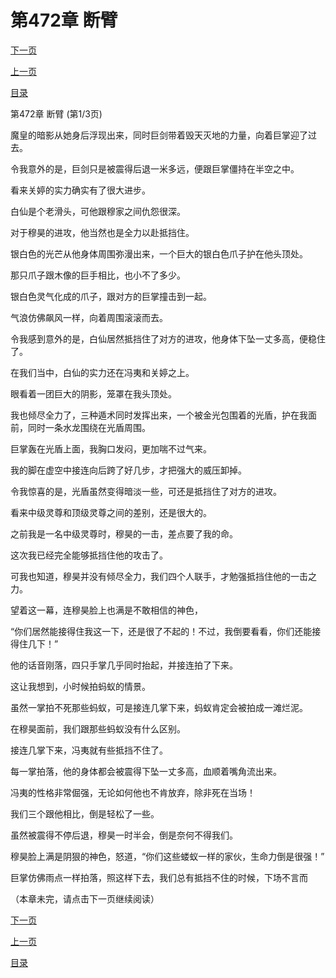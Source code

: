 <h1>第472章   断臂</h1>
            <div><p><a href="./1414_%E7%AC%AC472%E7%AB%A0_%E6%96%AD%E8%87%82.md">下一页</a></p><p><a href="./1412_%E7%AC%AC471%E7%AB%A0_%E6%92%95%E7%A0%B4%E8%84%B8.md">上一页</a></p><p><a href="../">目录</a></p></div>
            <div><p>第472章   断臂 (第1/3页)</p><p>魔皇的暗影从她身后浮现出来，同时巨剑带着毁天灭地的力量，向着巨掌迎了过去。</p><p>令我意外的是，巨剑只是被震得后退一米多远，便跟巨掌僵持在半空之中。</p><p>看来关婷的实力确实有了很大进步。</p><p>白仙是个老滑头，可他跟穆家之间仇怨很深。</p><p>对于穆昊的进攻，他当然也是全力以赴抵挡住。</p><p>银白色的光芒从他身体周围弥漫出来，一个巨大的银白色爪子护在他头顶处。</p><p>那只爪子跟木像的巨手相比，也小不了多少。</p><p>银白色灵气化成的爪子，跟对方的巨掌撞击到一起。</p><p>气浪仿佛飙风一样，向着周围滚滚而去。</p><p>令我感到意外的是，白仙居然抵挡住了对方的进攻，他身体下坠一丈多高，便稳住了。</p><p>在我们当中，白仙的实力还在冯夷和关婷之上。</p><p>眼看着一团巨大的阴影，笼罩在我头顶处。</p><p>我也倾尽全力了，三种遁术同时发挥出来，一个被金光包围着的光盾，护在我面前，同时一条水龙围绕在光盾周围。</p><p>巨掌轰在光盾上面，我胸口发闷，更加喘不过气来。</p><p>我的脚在虚空中接连向后跨了好几步，才把强大的威压卸掉。</p><p>令我惊喜的是，光盾虽然变得暗淡一些，可还是抵挡住了对方的进攻。</p><p>看来中级灵尊和顶级灵尊之间的差别，还是很大的。</p><p>之前我是一名中级灵尊时，穆昊的一击，差点要了我的命。</p><p>这次我已经完全能够抵挡住他的攻击了。</p><p>可我也知道，穆昊并没有倾尽全力，我们四个人联手，才勉强抵挡住他的一击之力。</p><p>望着这一幕，连穆昊脸上也满是不敢相信的神色，</p><p>“你们居然能接得住我这一下，还是很了不起的！不过，我倒要看看，你们还能接得住几下！”</p><p>他的话音刚落，四只手掌几乎同时抬起，并接连拍了下来。</p><p>这让我想到，小时候拍蚂蚁的情景。</p><p>虽然一掌拍不死那些蚂蚁，可是接连几掌下来，蚂蚁肯定会被拍成一滩烂泥。</p><p>在穆昊面前，我们跟那些蚂蚁没有什么区别。</p><p>接连几掌下来，冯夷就有些抵挡不住了。</p><p>每一掌拍落，他的身体都会被震得下坠一丈多高，血顺着嘴角流出来。</p><p>冯夷的性格非常倔强，无论如何他也不肯放弃，除非死在当场！</p><p>我们三个跟他相比，倒是轻松了一些。</p><p>虽然被震得不停后退，穆昊一时半会，倒是奈何不得我们。</p><p>穆昊脸上满是阴狠的神色，怒道，“你们这些蝼蚁一样的家伙，生命力倒是很强！”</p><p>巨掌仿佛雨点一样拍落，照这样下去，我们总有抵挡不住的时候，下场不言而</p><p>（本章未完，请点击下一页继续阅读）</p></div>
            <div><p><a href="./1414_%E7%AC%AC472%E7%AB%A0_%E6%96%AD%E8%87%82.md">下一页</a></p><p><a href="./1412_%E7%AC%AC471%E7%AB%A0_%E6%92%95%E7%A0%B4%E8%84%B8.md">上一页</a></p><p><a href="../">目录</a></p></div>